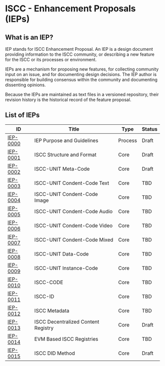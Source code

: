 # ISCC - Enhancement Proposals (IEPs)

## What is an IEP?

IEP stands for ISCC Enhancement Proposal. An IEP is a design document providing information to the
ISCC community, or describing a new feature for the ISCC or its processes or environment.

IEPs are a mechanism for proposing new features, for collecting community input on an issue, and for
documenting design decisions. The IEP author is responsible for building consensus within the
community and documenting dissenting opinions.

Because the IEPs are maintained as text files in a versioned repository, their revision history is
the historical record of the feature proposal.

## List of IEPs

| ID                           | Title                               | Type    | Status |
|------------------------------|-------------------------------------|---------|--------|
| [IEP-0000](iep-0000) | IEP Purpose and Guidelines          | Process | Draft  |
| [IEP-0001](iep-0001) | ISCC Structure and Format           | Core    | Draft  |
| [IEP-0002](iep-0002) | ISCC-UNIT Meta-Code                 | Core    | Draft  |
| [IEP-0003](iep-0003) | ISCC-UNIT Condent-Code Text         | Core    | TBD    |
| [IEP-0004](iep-0004) | ISCC-UNIT Condent-Code Image        | Core    | TBD    |
| [IEP-0005](iep-0005) | ISCC-UNIT Condent-Code Audio        | Core    | TBD    |
| [IEP-0006](iep-0006) | ISCC-UNIT Condent-Code Video        | Core    | TBD    |
| [IEP-0007](iep-0007) | ISCC-UNIT Condent-Code Mixed        | Core    | TBD    |
| [IEP-0008](iep-0008) | ISCC-UNIT Data-Code                 | Core    | TBD    |
| [IEP-0009](iep-0009) | ISCC-UNIT Instance-Code             | Core    | TBD    |
| [IEP-0010](iep-0010) | ISCC-CODE                           | Core    | TBD    |
| [IEP-0011](iep-0011) | ISCC-ID                             | Core    | TBD    |
| [IEP-0012](iep-0012) | ISCC Metadata          | Core    | TBD    |
| [IEP-0013](iep-0013) | ISCC Decentralized Content Registry | Core    | Draft  |
| [IEP-0014](iep-0014) | EVM Based ISCC Registries           | Core    | TBD    |
| [IEP-0015](iep-0015) | ISCC DID Method                     | Core    | Draft  |
